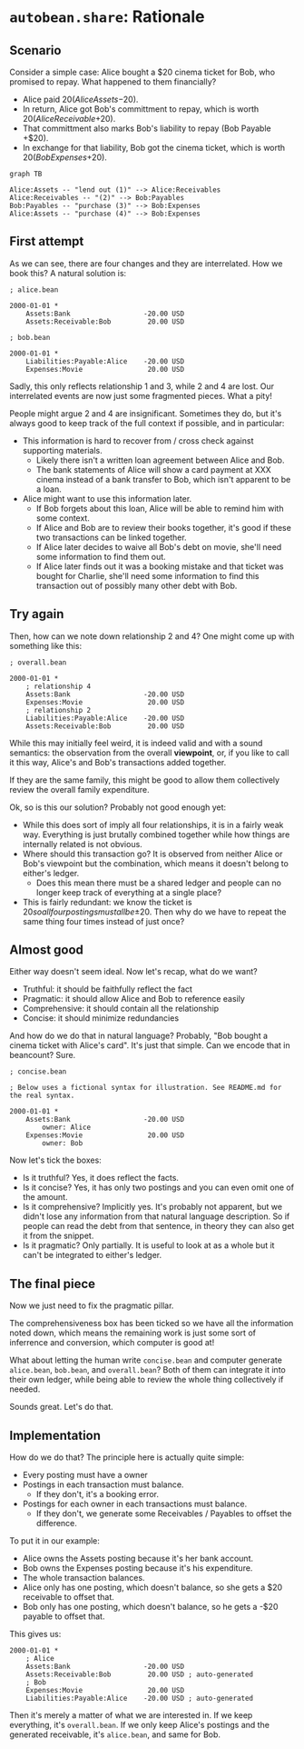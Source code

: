# `autobean.share`: Rationale

## Scenario

Consider a simple case: Alice bought a $20 cinema ticket for Bob, who promised to repay. What happened to them financially?

* Alice paid $20 (Alice Assets -$20).
* In return, Alice got Bob's committment to repay, which is worth $20 (Alice Receivable +$20).
* That committment also marks Bob's liability to repay (Bob Payable +$20).
* In exchange for that liability, Bob got the cinema ticket, which is worth $20 (Bob Expenses +$20).

```mermaid
graph TB

Alice:Assets -- "lend out (1)" --> Alice:Receivables
Alice:Receivables -- "(2)" --> Bob:Payables
Bob:Payables -- "purchase (3)" --> Bob:Expenses
Alice:Assets -- "purchase (4)" --> Bob:Expenses
```

## First attempt

As we can see, there are four changes and they are interrelated. How we book this? A natural solution is:

```beancount
; alice.bean

2000-01-01 *
    Assets:Bank                  -20.00 USD
    Assets:Receivable:Bob         20.00 USD

; bob.bean

2000-01-01 *
    Liabilities:Payable:Alice    -20.00 USD
    Expenses:Movie                20.00 USD
```

Sadly, this only reflects relationship 1 and 3, while 2 and 4 are lost. Our interrelated events are now just some fragmented pieces. What a pity!

People might argue 2 and 4 are insignificant. Sometimes they do, but it's always good to keep track of the full context if possible, and in particular:

* This information is hard to recover from / cross check against supporting materials.
    * Likely there isn't a written loan agreement between Alice and Bob.
    * The bank statements of Alice will show a card payment at XXX cinema instead of a bank transfer to Bob, which isn't apparent to be a loan.
* Alice might want to use this information later.
    * If Bob forgets about this loan, Alice will be able to remind him with some context.
    * If Alice and Bob are to review their books together, it's good if these two transactions can be linked together.
    * If Alice later decides to waive all Bob's debt on movie, she'll need some information to find them out.
    * If Alice later finds out it was a booking mistake and that ticket was bought for Charlie, she'll need some information to find this transaction out of possibly many other debt with Bob.

## Try again

Then, how can we note down relationship 2 and 4? One might come up with something like this:

```beancount
; overall.bean

2000-01-01 *
    ; relationship 4
    Assets:Bank                  -20.00 USD
    Expenses:Movie                20.00 USD
    ; relationship 2
    Liabilities:Payable:Alice    -20.00 USD
    Assets:Receivable:Bob         20.00 USD
```

While this may initially feel weird, it is indeed valid and with a sound semantics: the observation from the overall **viewpoint**, or, if you like to call it this way, Alice's and Bob's transactions added together.

If they are the same family, this might be good to allow them collectively review the overall family expenditure.

Ok, so is this our solution? Probably not good enough yet:

* While this does sort of imply all four relationships, it is in a fairly weak way. Everything is just brutally combined together while how things are internally related is not obvious.
* Where should this transaction go? It is observed from neither Alice or Bob's viewpoint but the combination, which means it doesn't belong to either's ledger.
    * Does this mean there must be a shared ledger and people can no longer keep track of everything at a single place?
* This is fairly redundant: we know the ticket is $20 so all four postings must all be ±$20. Then why do we have to repeat the same thing four times instead of just once?

## Almost good

Either way doesn't seem ideal. Now let's recap, what do we want?

* Truthful: it should be faithfully reflect the fact
* Pragmatic: it should allow Alice and Bob to reference easily
* Comprehensive: it should contain all the relationship
* Concise: it should minimize redundancies

And how do we do that in natural language? Probably, "Bob bought a cinema ticket with Alice's card". It's just that simple. Can we encode that in beancount? Sure.

```beancount
; concise.bean

; Below uses a fictional syntax for illustration. See README.md for the real syntax.

2000-01-01 *
    Assets:Bank                  -20.00 USD
        owner: Alice
    Expenses:Movie                20.00 USD
        owner: Bob
```

Now let's tick the boxes:

* Is it truthful? Yes, it does reflect the facts.
* Is it concise? Yes, it has only two postings and you can even omit one of the amount.
* Is it comprehensive? Implicitly yes. It's probably not apparent, but we didn't lose any information from that natural language description. So if people can read the debt from that sentence, in theory they can also get it from the snippet.
* Is it pragmatic? Only partially. It is useful to look at as a whole but it can't be integrated to either's ledger.

## The final piece

Now we just need to fix the pragmatic pillar.

The comprehensiveness box has been ticked so we have all the information noted down, which means the remaining work is just some sort of inferrence and conversion, which computer is good at!

What about letting the human write `concise.bean` and computer generate `alice.bean`, `bob.bean`, and `overall.bean`? Both of them can integrate it into their own ledger, while being able to review the whole thing collectively if needed.

Sounds great. Let's do that.

## Implementation

How do we do that? The principle here is actually quite simple:

* Every posting must have a owner
* Postings in each transaction must balance.
    * If they don't, it's a booking error.
* Postings for each owner in each transactions must balance.
    * If they don't, we generate some Receivables / Payables to offset the difference.

To put it in our example:

* Alice owns the Assets posting because it's her bank account.
* Bob owns the Expenses posting because it's his expenditure.
* The whole transaction balances.
* Alice only has one posting, which doesn't balance, so she gets a $20 receivable to offset that.
* Bob only has one posting, which doesn't balance, so he gets a -$20 payable to offset that.

This gives us:

```beancount
2000-01-01 *
    ; Alice
    Assets:Bank                  -20.00 USD
    Assets:Receivable:Bob         20.00 USD ; auto-generated
    ; Bob
    Expenses:Movie                20.00 USD
    Liabilities:Payable:Alice    -20.00 USD ; auto-generated
```

Then it's merely a matter of what we are interested in. If we keep everything, it's `overall.bean`. If we only keep Alice's postings and the generated receivable, it's `alice.bean`, and same for Bob.
